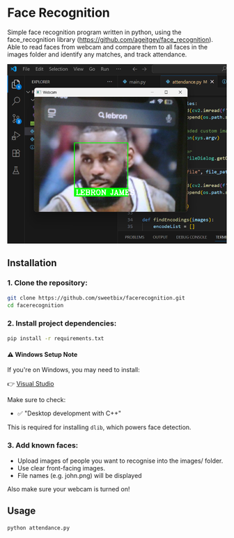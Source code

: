 # Face Recognition

Simple face recognition program written in python, using the face_recognition library (https://github.com/ageitgey/face_recognition). Able to read faces from webcam and compare them to all faces in the images folder and identify any matches, and track attendance.

![alt text](demo.png)


## Installation

### 1. Clone the repository:

```bash
git clone https://github.com/sweetbix/facerecognition.git
cd facerecognition
```

### 2. Install project dependencies:

```bash
pip install -r requirements.txt
```

#### ⚠️ Windows Setup Note

If you're on Windows, you may need to install:

👉 [Visual Studio](https://visualstudio.microsoft.com/downloads/)

Make sure to check:
- ✅ "Desktop development with C++"

This is required for installing `dlib`, which powers face detection.


### 3. Add known faces:

- Upload images of people you want to recognise into the images/ folder.
- Use clear front-facing images.
- File names (e.g. john.png) will be displayed


Also make sure your webcam is turned on!


## Usage

```bash
python attendance.py
```